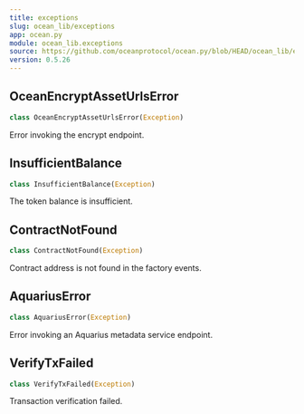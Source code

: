 ```yaml
---
title: exceptions
slug: ocean_lib/exceptions
app: ocean.py
module: ocean_lib.exceptions
source: https://github.com/oceanprotocol/ocean.py/blob/HEAD/ocean_lib/exceptions.py
version: 0.5.26
---
```

## OceanEncryptAssetUrlsError

```python
class OceanEncryptAssetUrlsError(Exception)
```

Error invoking the encrypt endpoint.

## InsufficientBalance

```python
class InsufficientBalance(Exception)
```

The token balance is insufficient.

## ContractNotFound

```python
class ContractNotFound(Exception)
```

Contract address is not found in the factory events.

## AquariusError

```python
class AquariusError(Exception)
```

Error invoking an Aquarius metadata service endpoint.

## VerifyTxFailed

```python
class VerifyTxFailed(Exception)
```

Transaction verification failed.

